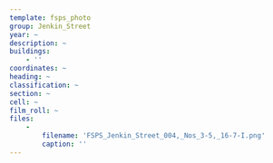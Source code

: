 ```yaml
---
template: fsps_photo
group: Jenkin_Street
year: ~
description: ~
buildings:
    - ''
coordinates: ~
heading: ~
classification: ~
section: ~
cell: ~
film_roll: ~
files:
    -
        filename: 'FSPS_Jenkin_Street_004,_Nos_3-5,_16-7-I.png'
        caption: ''
---
```

